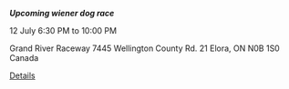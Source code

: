 ***Upcoming wiener dog race***

12 July 6:30 PM to 10:00 PM

Grand River Raceway
7445 Wellington County Rd. 21
Elora, ON N0B 1S0 Canada


[Details](https://grandriverraceway.com/event/wiener-dog-race-2024/)
